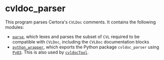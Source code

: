 # cvldoc_parser
This program parses Certora's `CVLDoc` comments. It contains the following modules:
* [`parse`](/src/parse), which lexes and parses the subset of `CVL` required to be compatible with `CVLDoc`, including the `CVLDoc` documentation blocks
* [`python_wrapper`](/src/python_wrapper), which exports the Python package `cvldoc_parser` using [`PyO3`](https://pyo3.rs). This is also used by [`cvldocTool`](https://github.com/Certora/cvldocTool).
